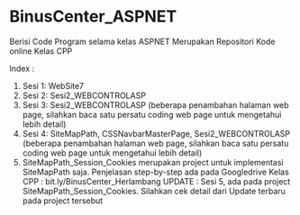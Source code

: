 # BinusCenter_ASPNET
Berisi Code Program selama kelas ASPNET
Merupakan Repositori Kode online Kelas CPP

Index : 
1. Sesi 1: WebSite7
2. Sesi 2: Sesi2_WEBCONTROLASP
3. Sesi 3: Sesi2_WEBCONTROLASP (beberapa penambahan halaman web page, silahkan baca satu persatu coding web page untuk mengetahui lebih detail)
4. Sesi 4: SiteMapPath, CSSNavbarMasterPage, Sesi2_WEBCONTROLASP (beberapa penambahan halaman web page, silahkan baca satu persatu coding web page untuk mengetahui lebih detail)
5. SiteMapPath_Session_Cookies merupakan project untuk implementasi SiteMapPath saja. Penjelasan step-by-step ada pada Googledrive Kelas CPP : bit.ly/BinusCenter_Herlambang
UPDATE : Sesi 5, ada pada project SiteMapPath_Session_Cookies. Silahkan cek detail dari Update terbaru pada project tersebut
